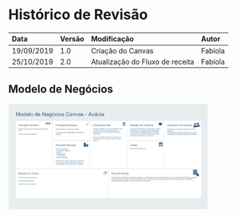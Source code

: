 # Histórico de Revisão
| Data   | Versão | Modificação  | Autor  |
| :- | :- | :- | :- |
| 19/09/2019 | 1.0 | Criação do Canvas |  Fabíola |
| 25/10/2019 | 2.0 | Atualização do Fluxo de receita |  Fabíola |

## Modelo de Negócios


<img src="img/canvas.png" width="400">